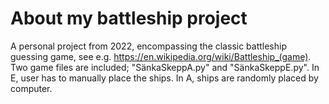 # About my battleship project
A personal project from 2022, encompassing the classic battleship guessing game, see e.g. https://en.wikipedia.org/wiki/Battleship_(game). Two game files are included; "SänkaSkeppA.py" and "SänkaSkeppE.py". 
In E, user has to manually place the ships. In A, ships are randomly placed by computer.
